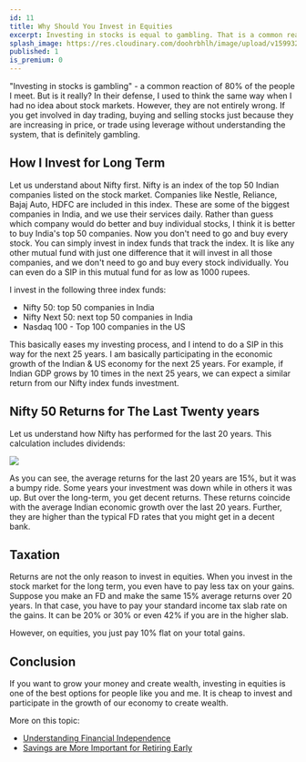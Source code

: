 ```yaml
---
id: 11
title: Why Should You Invest in Equities
excerpt: Investing in stocks is equal to gambling. That is a common reaction of 80 percent of the people I meet. But is it really?
splash_image: https://res.cloudinary.com/doohrbhlh/image/upload/v1599320401/virajkhatavkar.com/11-why-should-you-invest-in-equities-1.jpg
published: 1
is_premium: 0
---
```


"Investing in stocks is gambling" - a common reaction of 80% of the people I meet. But is it really? In their defense, I used to think the same way when I had no idea about stock markets. However, they are not entirely wrong. If you get involved in day trading, buying and selling stocks just because they are increasing in price, or trade using leverage without understanding the system, that is definitely gambling.

## How I Invest for Long Term

Let us understand about Nifty first. Nifty is an index of the top 50 Indian companies listed on the stock market. Companies like Nestle, Reliance, Bajaj Auto, HDFC are included in this index. These are some of the biggest companies in India, and we use their services daily. Rather than guess which company would do better and buy individual stocks, I think it is better to buy India's top 50 companies. Now you don't need to go and buy every stock. You can simply invest in index funds that track the index. It is like any other mutual fund with just one difference that it will invest in all those companies, and we don't need to go and buy every stock individually. You can even do a SIP in this mutual fund for as low as 1000 rupees.

I invest in the following three index funds:

- Nifty 50: top 50 companies in India
- Nifty Next 50: next top 50 companies in India
- Nasdaq 100 - Top 100 companies in the US

This basically eases my investing process, and I intend to do a SIP in this way for the next 25 years. I am basically participating in the economic growth of the Indian & US economy for the next 25 years. For example, if Indian GDP grows by 10 times in the next 25 years, we can expect a similar return from our Nifty index funds investment.

## Nifty 50 Returns for The Last Twenty years

Let us understand how Nifty has performed for the last 20 years. This calculation includes dividends:

![](https://res.cloudinary.com/doohrbhlh/image/upload/v1599318959/virajkhatavkar.com/11-why-should-you-invest-in-equities-2.png)

As you can see, the average returns for the last 20 years are 15%, but it was a bumpy ride. Some years your investment was down while in others it was up. But over the long-term, you get decent returns. These returns coincide with the average Indian economic growth over the last 20 years. Further, they are higher than the typical FD rates that you might get in a decent bank.

## Taxation

Returns are not the only reason to invest in equities. When you invest in the stock market for the long term, you even have to pay less tax on your gains. Suppose you make an FD and make the same 15% average returns over 20 years. In that case, you have to pay your standard income tax slab rate on the gains. It can be 20% or 30% or even 42% if you are in the higher slab.

However, on equities, you just pay 10% flat on your total gains.

## Conclusion

If you want to grow your money and create wealth, investing in equities is one of the best options for people like you and me. It is cheap to invest and participate in the growth of our economy to create wealth.

More on this topic:

- [Understanding Financial Independence](https://virajkhatavkar.com/1-understanding-the-fire-movement)
- [Savings are More Important for Retiring Early](https://virajkhatavkar.com/2-you-want-to-retire-early-savings-are-more-important-than-investment-returns)